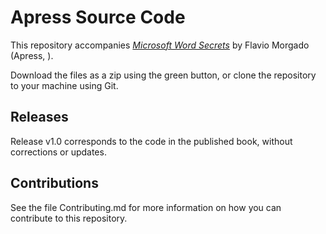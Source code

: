 # Apress Source Code

This repository accompanies [*Microsoft Word Secrets*](http://www.apress.com/9781484230770) by Flavio Morgado (Apress, ).

[comment]: #cover


Download the files as a zip using the green button, or clone the repository to your machine using Git.

## Releases

Release v1.0 corresponds to the code in the published book, without corrections or updates.

## Contributions

See the file Contributing.md for more information on how you can contribute to this repository.
